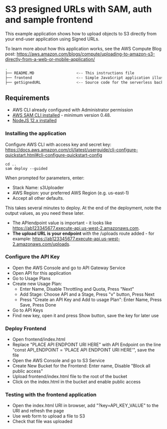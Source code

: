 # S3 presigned URLs with SAM, auth and sample frontend

This example application shows how to upload objects to S3 directly from your end-user application using Signed URLs.

To learn more about how this application works, see the AWS Compute Blog post: https://aws.amazon.com/blogs/compute/uploading-to-amazon-s3-directly-from-a-web-or-mobile-application/


```bash
.
├── README.MD                   <-- This instructions file
├── frontend                    <-- Simple JavaScript application illustrating upload
├── getSignedURL                <-- Source code for the serverless backend
```

## Requirements

* AWS CLI already configured with Administrator permission
* [AWS SAM CLI installed](https://docs.aws.amazon.com/serverless-application-model/latest/developerguide/serverless-sam-cli-install.html) - minimum version 0.48.
* [NodeJS 12.x installed](https://nodejs.org/en/download/)

### Installing the application
Configure AWS CLI with access key and secret key: https://docs.aws.amazon.com/cli/latest/userguide/cli-configure-quickstart.html#cli-configure-quickstart-config
```
cd .. 
sam deploy --guided
```
When prompted for parameters, enter:
- Stack Name: s3Uploader
- AWS Region: your preferred AWS Region (e.g. us-east-1)
- Accept all other defaults.

This takes several minutes to deploy. At the end of the deployment, note the output values, as you need these later.

- The APIendpoint value is important - it looks like https://ab123345677.execute-api.us-west-2.amazonaws.com.
- **The upload URL is your endpoint** with the /uploads route added - for example: https://ab123345677.execute-api.us-west-2.amazonaws.com/uploads.

### Configure the API Key
- Open the AWS Console and go to API Gateway Service
- Open API for this application
- Go to Usage Plans
- Create new Usage Plan:
    - Enter Name, Disable Throttling and Quota, Press "Next"
    - Add Stage: Choose API and a Stage, Press  "v" button, Press Next
    - Press "Create an API Key and Add to usage Plan": Enter Name, Press Save, Press Done
- Go to API Keys
- Find new key, open it and press Show button, save the key for later use

### Deploy Frontend
- Open frontend/index.html
- Replace "PLACE API ENDPOINT URI HERE" with API Endpoint on the line "const API_ENDPOINT = 'PLACE API ENDPOINT URI HERE'", save the file
- Open the AWS Console and go to S3 Service
- Create New Bucket for the Frontend: Enter name, Disable "Block all public access" 
- Upload frontend/index.html file to the root of the bucket
- Click on the index.html in the bucket and enable public access

### Testing with the frontend application

- Open the index.html URI in browser, add "?key=API_KEY_VALUE" to the URI and refresh the page
- Use web form to upload a file to S3
- Check that file was uploaded


